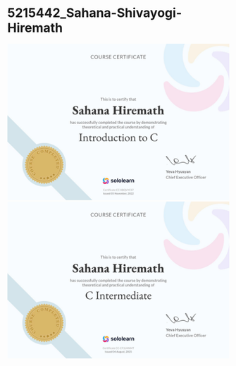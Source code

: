 # 5215442_Sahana-Shivayogi-Hiremath
<img src="https://github.com/Sahana-2205/5215442_Sahana-Shivayogi-Hiremath/blob/main/C%20Programming/Intro%20to%20C_Sololearn.jpg" alt="image">
<img src="https://github.com/Sahana-2205/5215442_Sahana-Shivayogi-Hiremath/blob/main/C%20Programming/C%20Intermediate.jpg" alt="gitss">

